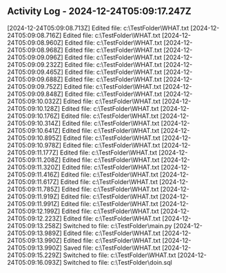 ## Activity Log - 2024-12-24T05:09:17.247Z

[2024-12-24T05:09:08.713Z] Edited file: c:\TestFolder\WHAT.txt
[2024-12-24T05:09:08.716Z] Edited file: c:\TestFolder\WHAT.txt
[2024-12-24T05:09:08.960Z] Edited file: c:\TestFolder\WHAT.txt
[2024-12-24T05:09:08.968Z] Edited file: c:\TestFolder\WHAT.txt
[2024-12-24T05:09:09.096Z] Edited file: c:\TestFolder\WHAT.txt
[2024-12-24T05:09:09.232Z] Edited file: c:\TestFolder\WHAT.txt
[2024-12-24T05:09:09.465Z] Edited file: c:\TestFolder\WHAT.txt
[2024-12-24T05:09:09.688Z] Edited file: c:\TestFolder\WHAT.txt
[2024-12-24T05:09:09.752Z] Edited file: c:\TestFolder\WHAT.txt
[2024-12-24T05:09:09.848Z] Edited file: c:\TestFolder\WHAT.txt
[2024-12-24T05:09:10.032Z] Edited file: c:\TestFolder\WHAT.txt
[2024-12-24T05:09:10.128Z] Edited file: c:\TestFolder\WHAT.txt
[2024-12-24T05:09:10.176Z] Edited file: c:\TestFolder\WHAT.txt
[2024-12-24T05:09:10.314Z] Edited file: c:\TestFolder\WHAT.txt
[2024-12-24T05:09:10.641Z] Edited file: c:\TestFolder\WHAT.txt
[2024-12-24T05:09:10.895Z] Edited file: c:\TestFolder\WHAT.txt
[2024-12-24T05:09:10.978Z] Edited file: c:\TestFolder\WHAT.txt
[2024-12-24T05:09:11.177Z] Edited file: c:\TestFolder\WHAT.txt
[2024-12-24T05:09:11.208Z] Edited file: c:\TestFolder\WHAT.txt
[2024-12-24T05:09:11.320Z] Edited file: c:\TestFolder\WHAT.txt
[2024-12-24T05:09:11.416Z] Edited file: c:\TestFolder\WHAT.txt
[2024-12-24T05:09:11.617Z] Edited file: c:\TestFolder\WHAT.txt
[2024-12-24T05:09:11.785Z] Edited file: c:\TestFolder\WHAT.txt
[2024-12-24T05:09:11.919Z] Edited file: c:\TestFolder\WHAT.txt
[2024-12-24T05:09:11.991Z] Edited file: c:\TestFolder\WHAT.txt
[2024-12-24T05:09:12.199Z] Edited file: c:\TestFolder\WHAT.txt
[2024-12-24T05:09:12.223Z] Edited file: c:\TestFolder\WHAT.txt
[2024-12-24T05:09:13.258Z] Switched to file: c:\TestFolder\main.py
[2024-12-24T05:09:13.989Z] Edited file: c:\TestFolder\WHAT.txt
[2024-12-24T05:09:13.990Z] Edited file: c:\TestFolder\WHAT.txt
[2024-12-24T05:09:13.990Z] Saved file: c:\TestFolder\WHAT.txt
[2024-12-24T05:09:15.229Z] Switched to file: c:\TestFolder\WHAT.txt
[2024-12-24T05:09:16.093Z] Switched to file: c:\TestFolder\doin.sql